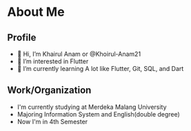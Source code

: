 About Me
==
Profile
--
- 👋 Hi, I’m Khairul Anam or @Khoirul-Anam21
- 👀 I’m interested in Flutter
- 🌱 I’m currently learning A lot like Flutter, Git, SQL, and Dart

Work/Organization
--
- I'm currently studying at Merdeka Malang University
- Majoring Information System and English(double degree)
- Now I'm in 4th Semester
<!---
Khoirul-Anam21/Khoirul-Anam21 is a ✨ special ✨ repository because its `README.md` (this file) appears on your GitHub profile.
You can click the Preview link to take a look at your changes.
--->
